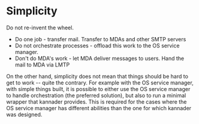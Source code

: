 # Simplicity

Do not re-invent the wheel.

- Do one job - transfer mail. Transfer to MDAs and other SMTP servers
- Do not orchestrate processes - offload this work to the OS service manager.
- Don't do MDA's work - let MDA deliver messages to users. Hand the mail to MDA
  via LMTP

On the other hand, simplicity does not mean that things should be hard
to get to work -- quite the contrary. For example with the OS service
manager, with simple things built, it is possible to either use the OS
service manager to handle orchestration (the preferred solution), but
also to run a minimal wrapper that kannader provides. This is required
for the cases where the OS service manager has different abilities
than the one for which kannader was designed.
